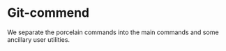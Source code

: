 # Git-commend
We separate the porcelain commands into the main commands and some ancillary user utilities.

